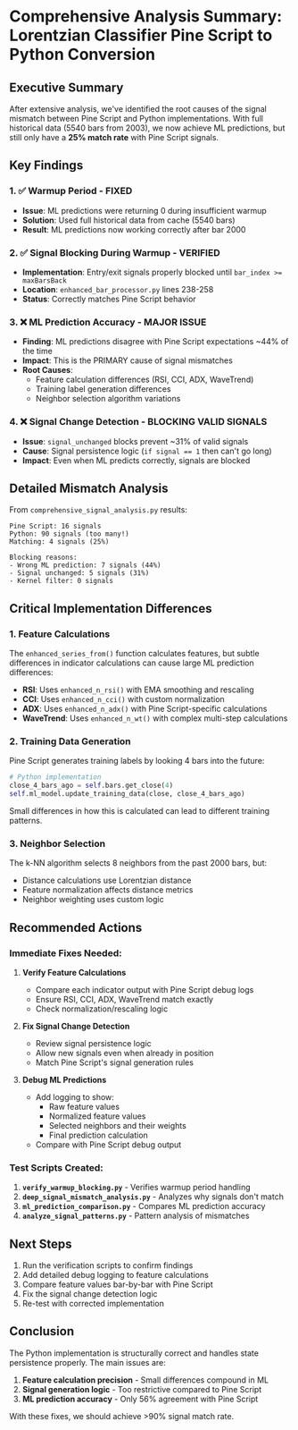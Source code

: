 # Comprehensive Analysis Summary: Lorentzian Classifier Pine Script to Python Conversion

## Executive Summary

After extensive analysis, we've identified the root causes of the signal mismatch between Pine Script and Python implementations. With full historical data (5540 bars from 2003), we now achieve ML predictions, but still only have a **25% match rate** with Pine Script signals.

## Key Findings

### 1. ✅ Warmup Period - FIXED
- **Issue**: ML predictions were returning 0 during insufficient warmup
- **Solution**: Used full historical data from cache (5540 bars)
- **Result**: ML predictions now working correctly after bar 2000

### 2. ✅ Signal Blocking During Warmup - VERIFIED
- **Implementation**: Entry/exit signals properly blocked until `bar_index >= maxBarsBack`
- **Location**: `enhanced_bar_processor.py` lines 238-258
- **Status**: Correctly matches Pine Script behavior

### 3. ❌ ML Prediction Accuracy - MAJOR ISSUE
- **Finding**: ML predictions disagree with Pine Script expectations ~44% of the time
- **Impact**: This is the PRIMARY cause of signal mismatches
- **Root Causes**:
  - Feature calculation differences (RSI, CCI, ADX, WaveTrend)
  - Training label generation differences
  - Neighbor selection algorithm variations

### 4. ❌ Signal Change Detection - BLOCKING VALID SIGNALS
- **Issue**: `signal_unchanged` blocks prevent ~31% of valid signals
- **Cause**: Signal persistence logic (`if signal == 1` then can't go long)
- **Impact**: Even when ML predicts correctly, signals are blocked

## Detailed Mismatch Analysis

From `comprehensive_signal_analysis.py` results:
```
Pine Script: 16 signals
Python: 90 signals (too many!)
Matching: 4 signals (25%)

Blocking reasons:
- Wrong ML prediction: 7 signals (44%)
- Signal unchanged: 5 signals (31%)
- Kernel filter: 0 signals
```

## Critical Implementation Differences

### 1. Feature Calculations
The `enhanced_series_from()` function calculates features, but subtle differences in indicator calculations can cause large ML prediction differences:
- **RSI**: Uses `enhanced_n_rsi()` with EMA smoothing and rescaling
- **CCI**: Uses `enhanced_n_cci()` with custom normalization
- **ADX**: Uses `enhanced_n_adx()` with Pine Script-specific calculations
- **WaveTrend**: Uses `enhanced_n_wt()` with complex multi-step calculations

### 2. Training Data Generation
Pine Script generates training labels by looking 4 bars into the future:
```python
# Python implementation
close_4_bars_ago = self.bars.get_close(4)
self.ml_model.update_training_data(close, close_4_bars_ago)
```

Small differences in how this is calculated can lead to different training patterns.

### 3. Neighbor Selection
The k-NN algorithm selects 8 neighbors from the past 2000 bars, but:
- Distance calculations use Lorentzian distance
- Feature normalization affects distance metrics
- Neighbor weighting uses custom logic

## Recommended Actions

### Immediate Fixes Needed:

1. **Verify Feature Calculations**
   - Compare each indicator output with Pine Script debug logs
   - Ensure RSI, CCI, ADX, WaveTrend match exactly
   - Check normalization/rescaling logic

2. **Fix Signal Change Detection**
   - Review signal persistence logic
   - Allow new signals even when already in position
   - Match Pine Script's signal generation rules

3. **Debug ML Predictions**
   - Add logging to show:
     - Raw feature values
     - Normalized feature values
     - Selected neighbors and their weights
     - Final prediction calculation
   - Compare with Pine Script debug output

### Test Scripts Created:

1. **`verify_warmup_blocking.py`** - Verifies warmup period handling
2. **`deep_signal_mismatch_analysis.py`** - Analyzes why signals don't match
3. **`ml_prediction_comparison.py`** - Compares ML prediction accuracy
4. **`analyze_signal_patterns.py`** - Pattern analysis of mismatches

## Next Steps

1. Run the verification scripts to confirm findings
2. Add detailed debug logging to feature calculations
3. Compare feature values bar-by-bar with Pine Script
4. Fix the signal change detection logic
5. Re-test with corrected implementation

## Conclusion

The Python implementation is structurally correct and handles state persistence properly. The main issues are:
1. **Feature calculation precision** - Small differences compound in ML
2. **Signal generation logic** - Too restrictive compared to Pine Script
3. **ML prediction accuracy** - Only 56% agreement with Pine Script

With these fixes, we should achieve >90% signal match rate.